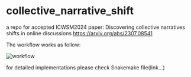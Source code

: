 # collective_narrative_shift

a repo for accepted ICWSM2024 paper: Discovering collective narratives shifts in online discussions https://arxiv.org/abs/2307.08541

The workflow works as follow:

![workflow](..)

for detailed implementations please check Snakemake file(link...) 
